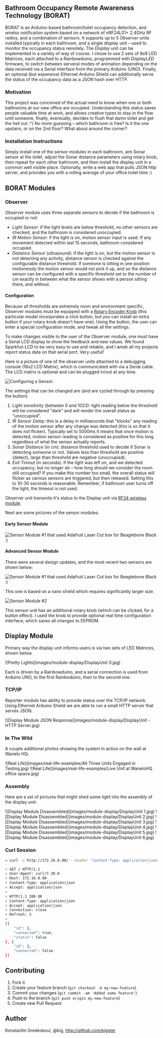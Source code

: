## Bathroom Occupancy Remote Awareness Technology (BORAT)

BORAT is an Arduino-based bathroom/toilet occupancy detection, and wirelss notification system based on a network of nRF24L01+ 2.4GHz RF radios, and a combination of sensors. It supports up to 5 _Observer_ units installed typically in each bathroom, and a single display unit – used to monitor the occupancy status remotely.  The _Display_ unit can be implemented in a variety of way of course. I chose to use 2 sets of 8x8 LED Matrices, each attached to a Rainbowduino, programmed with _DisplayLED_ firmware, to switch between serveral modes of animation depending on the data received via a Serial interface from the primary Arduino (UNO). Finally, an optional (but expensive) Ethernet Arduino Shield can additionally serve the status of the occupancy data as a JSON hash over HTTP.

### Motivation

This project was conceived of the actual need to know when one or both bathrooms at our new office are occupied. Understanding this status saves people valuable time at work, and allows creative types to stay in the flow until someone, finally, eventually, decides to flush that damn toilet and get the hell out :^)  No more guessing – which bathroom is free? Is it the one upstairs, or on the 2nd floor?  What about around the corner?

### Installation Instructions

Simply install one of the sensor modules in each bathroom, aim Sonar sensor at the toilet, adjust the Sonar distance parameters using rotary knob, then repeat for each other bathroom, and then install the display unit in a common well visible place.  Optionally, write a web app that pulls JSON http server, and provides you with a rolling average of your office toilet time :)

## BORAT Modules

### Observer

Observer module uses three separate sensors to decide if the bathroom is occupied or not:

 * _Light Sensor_: if the light levels are below threshold, no other sensors are checked, and the bathroom is considered unoccupied.
 * _IR Motion Sensor_: if the light is on, motion sensor input is used.  If any movement detected within last 15 seconds, bathroom considered occupied.
 * _Distance Sensor_ (ultrasound): if the light is on, but the motion sensor is not detecting any activity, distance sensor is checked against the configurable distance threshold. If someone is sitting in one position motionessly the motion sensor would not pick it up, and so the distance sensor can be configured with a specific threshold set to the number of _cm_ exactly in between what the sensor shows with a person sitting there, and without.

#### Configuration

Because all thresholds are extremely room and environment specific, Observer modules must be equipped with a [Rotary Encoder Knob](http://www.adafruit.com/products/377) (this particular model incorporates a click button, but you can install an extra button if your rotary knob doesn't have one). Using the button, the user can enter a special configuration mode, and tweak all the settings.

To make changes visible to the user of the Observer module, one must have a Serial LCD display to show the feedback and new values. We found Sparkfun LCD to be very easy to use and reliable, and I amek all my projects report status data on that serial port.  Very useful!

Here is a picture of one of the observer units attached to a debugging console (16x2 LCD Matrix), which is communicated with via a Serial cable.  The LCD matrix is optional and can be plugged in/out at any time.

![Configuring a Sensor](images/module-observer/Observer-Configuration-via-SerialLCD.jpg).

The settings that can be changed are (and are cycled through by pressing the button):

1. _Light sensitivity_ (between 0 and 1023): light reading below the threshold will be considered "dark" and will render the overall status as "unoccupied".
2. _IR Sensor Delay_: this is a delay in milliseconds that "blocks" any reading of the motion sensor after any change was detected (this is so that it does not flicker). Typically set to 5000ms it means that once motion is detected, motion sensor reading is considered as positive for this long regardless of what the sensor actually reports.
3. _Sonar Distance_ (in cm): distance threshold used to decide if Sonar is detecting someone or not.  Values less than threshold are positive (detect), large than threshold are negative (unoccupied).
4. _Exit Timout_ (in seconds): if the light was left on, and we detected occupancy, but no longer do – how long should we consider the room still occupied?  If you make this number too small, the overall status will flicker as various sensors are triggered, but then released. Setting this to 10-30 seconds is reasonable.  Remember, if bathroom user turns off the light, the timeout is not used.

Observer unit transmits it's status to the Display unit via [RF24 wireless module](http://maniacbug.wordpress.com/2011/11/02/getting-started-rf24/).

Next are some pictures of the sensor modules.

#### Early Sensor Module

![Sensor Module #1](images/module-observer/Observer-EarlyPrototype.jpg) that used Adafruit Laser Cut box for Beaglebone Black :)

#### Advanced Sensor Module

There were several design updates, and the most recent two sensors are shown below:

![Sensor Module #1](images/module-observer/Observer-Final-SinglePCB-HandMade.jpg) that used Adafruit Laser Cut box for Beaglebone Black :)

This one is based on a nano shield which requires significantly larger size.

![Sensor Module #2](images/module-observer/Observer-Final-Nano-Shield.jpg)

This sensor unit has an additional rotary knob (which can be clicked, for a button effect).  I used the knob to provide optional real time configuration interface, which saves all changes to EEPROM.

## Display Module

Primary way the display unit informs users is via two sets of LED Matrices, shown below.

![Pretty Lights](images/module-display/DisplayUnit 0.jpg)

Each is driven by a Rainbowduino, and a serial connection is used from Arduino UNO, to the first Rainboduino, then to the second one.

### TCP/IP

Reporter module has ability to provide status over the TCP/IP network. Using Ethernet Arduino Shield
we are able to run a small HTTP server that serves JSON.

![Display Module JSON Response](images/module-display/DisplayUnit - HTTP Server.jpg)

### In The Wild

A couple additional photos showing the system in action on the wall at Wanelo HQ.

![Real Life](images/real-life-examples/All Three Units Engaged in Testing.jpg)
![Real Life](images/real-life-examples/Live Unit at WaneloHQ office space.jpg)

### Assembly

Here are a set of pictures that might shed some light into the assembly of the display unit:

![Display Module Disassembled](images/module-display/DisplayUnit 1.jpg)
![Display Module Disassembled](images/module-display/DisplayUnit 2.jpg)
![Display Module Disassembled](images/module-display/DisplayUnit 3.jpg)
![Display Module Disassembled](images/module-display/DisplayUnit 4.jpg)
![Display Module Disassembled](images/module-display/DisplayUnit 5.jpg)
![Display Module Disassembled](images/module-display/DisplayUnit 6.jpg)


### Curl Session

```bash
→ curl -v http://172.16.0.90/ --header 'Content-Type: application/json' --header 'Accept: application/json'

> GET / HTTP/1.1
> User-Agent: curl/7.30.0
> Host: 172.16.0.90
> Content-Type: application/json
> Accept: application/json
>
< HTTP/1.1 200 OK
< Content-Type: application/json
< Accept: application/json
< Connection: close
< Refresh: 3
<
[{
	"id": 1,
	"connected": true,
	"status": false
}, {
	"id": 2,
	"connected": false
}]
```


## Contributing

1. Fork it
2. Create your feature branch (`git checkout -b my-new-feature`)
3. Commit your changes (`git commit -am 'Added some feature'`)
4. Push to the branch (`git push origin my-new-feature`)
5. Create new Pull Request

## Author

Konstantin Gredeskoul, @kig, http://github.com/kigster

